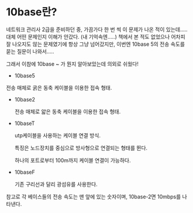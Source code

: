 # 10base란?

 네트워크 관리사 2급을 준비하던 중, 가끔가다 한 번 씩 이 문제가 나온 적이 있는데..... 대체 어떤 문제인지 이해가 안갔다. (내 기억속엔.....) 책에서 본 적도 없었으나 어차피 잘 나오지도 않는 문제였기에 항상 그냥 넘어갔지만, 이번엔 10base 5의 전송 속도를 묻는 질문이 나와서.....



그래서 이참에 10base ~ 가 뭔지 알아보았는데 의외로 쉬웠다!



- 10base5

 전송 매체로 굵은 동축 케이블을 이용한 접속 형태.



- 10base2

  전송 매체로 얇은 동축 케이블을 이용한 접속 형태.



- 10baseT

   utp케이블을 사용하는 케이블 연결 방식. 

  특징은 노드장치를 중심으로 방사형으로 연결되는 형태를 뛴다.

  하나의 포트로부터 100m까지 케이블 연결이 가능하다.



- 10baseF

   기존 구리선과 달리 광섬유를 사용한다.





참고로 각 베이스들의 전송 속도는 맨 앞에 있는 숫자이며, 10base-2면 10mbps를 나타낸다.